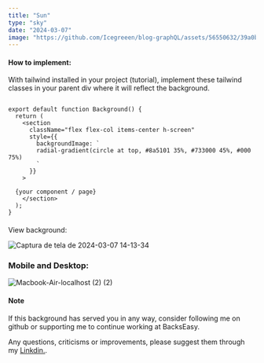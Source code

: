 ```yaml
---
title: "Sun"
type: "sky"
date: "2024-03-07"
image: "https://github.com/Icegreeen/blog-graphQL/assets/56550632/39a0b674-5c7d-4e89-863d-2f416aa5ea09"
---
```


#### How to implement:

With tailwind installed in your project (tutorial), implement these tailwind classes in your parent div where it will reflect the background.


```

export default function Background() {
  return (
    <section
      className="flex flex-col items-center h-screen"
      style={{
        backgroundImage: `
        radial-gradient(circle at top, #8a5101 35%, #733000 45%, #000 75%)
        `
      }}
    >
      
  {your component / page}
    </section>
  );
}

```

#### 
View background:

![Captura de tela de 2024-03-07 14-13-34](https://github.com/Icegreeen/blog-graphQL/assets/56550632/cbc9b0ed-3720-4e80-82fb-10bc6e36c067)

### Mobile and Desktop:

![Macbook-Air-localhost (2) (2)](https://github.com/Icegreeen/blog-graphQL/assets/56550632/a508f624-6c85-4e15-b240-9801e068239c)

#### Note

If this background has served you in any way, consider following me on github or supporting me to continue working at BacksEasy.

Any questions, criticisms or improvements, please suggest them through my [Linkdin.](https://www.linkedin.com/in/flavioaquila/).